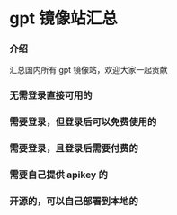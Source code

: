 # gpt 镜像站汇总

### 介绍
汇总国内所有 gpt 镜像站，欢迎大家一起贡献

### 无需登录直接可用的


### 需要登录，但登录后可以免费使用的


### 需要登录，且登录后需要付费的


### 需要自己提供 apikey 的


### 开源的，可以自己部署到本地的
